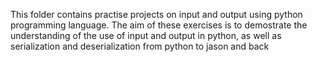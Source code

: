 This folder contains practise projects on input and output  using python programming language. The aim of these exercises is to demostrate the understanding of the use of input and output in python, as well as serialization and deserialization from python to jason and back
